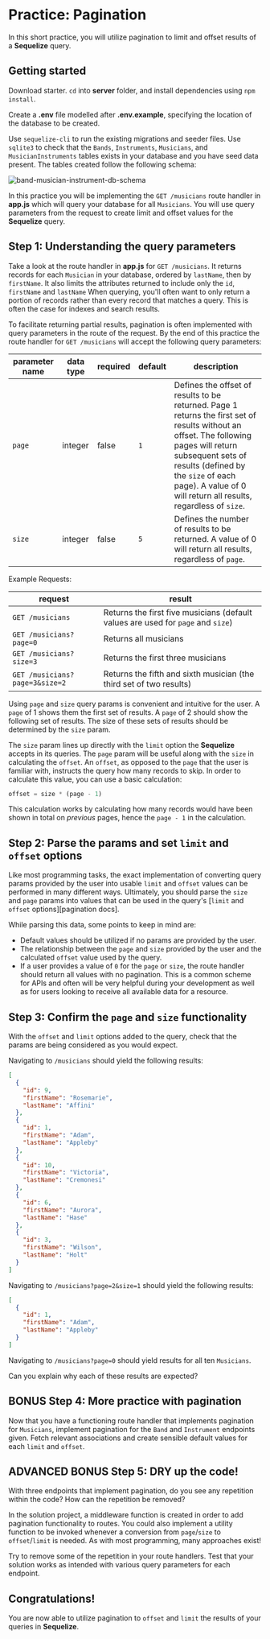 # Practice: Pagination

In this short practice, you will utilize pagination to limit and offset results 
of a **Sequelize** query.

## Getting started

Download starter. `cd` into __server__ folder, and install dependencies using
`npm install`.

Create a __.env__ file modelled after __.env.example__, specifying the location 
of the database to be created.

Use `sequelize-cli` to run the existing migrations and seeder files.  Use 
`sqlite3` to check that the `Bands`, `Instruments`, `Musicians`, and 
`MusicianInstruments` tables exists in your database and you have seed data 
present.  The tables created follow the following schema:

![band-musician-instrument-db-schema]

In this practice you will be implementing the `GET /musicians` route handler in 
__app.js__ which will query your database for all `Musicians`. You will use 
query parameters from the request to create limit and offset values for the 
**Sequelize** query.

## Step 1: Understanding the query parameters

Take a look at the route handler in __app.js__ for `GET /musicians`. It returns 
records for each `Musician` in your database, ordered by `lastName`, then by 
`firstName`. It also limits the attributes returned to include only the `id`, 
`firstName` and `lastName` When querying, you'll often want to only return a 
portion of records rather than every record that matches a query. This is often 
the case for indexes and search results. 

To facilitate returning partial results, pagination is often implemented with 
query parameters in the route of the request. By the end of this practice the 
route handler for `GET /musicians` will accept the following query parameters:

| parameter name | data type | required | default | description                                                                                                                                                                                                                                                           |
| -------------- | --------- | -------- | ------- | --------------------------------------------------------------------------------------------------------------------------------------------------------------------------------------------------------------------------------------------------------------------- |
| `page`         | integer   | false    | `1`     | Defines the offset of results to be returned. Page 1 returns the first set of results without an offset. The following pages will return subsequent sets of results (defined by the `size` of each page). A value of 0 will return all results, regardless of `size`. |
| `size`         | integer   | false    | `5`     | Defines the number of results to be returned. A value of 0 will return all results, regardless of `page`.                                                                                                                                                             |

Example Requests:

| request                        | result                                                                           |
| ------------------------------ | -------------------------------------------------------------------------------- |
| `GET /musicians`               | Returns the first five musicians (default values are used for `page` and `size`) |
| `GET /musicians?page=0`        | Returns all musicians                                                            |
| `GET /musicians?size=3`        | Returns the first three musicians                                                |
| `GET /musicians?page=3&size=2` | Returns the fifth and sixth musician (the third set of two results)              |

Using `page` and `size` query params is convenient and intuitive for the user. A 
`page` of 1 shows them the first set of results. A `page` of 2 should show the 
following set of results. The size of these sets of results should be determined 
by the `size` param.

The `size` param lines up directly with the `limit` option the **Sequelize** 
accepts in its queries. The `page` param will be useful along with the `size` in 
calculating the `offset`. An `offset`, as opposed to the `page` that the user is 
familiar with, instructs the query how many records to skip. In order to 
calculate this value, you can use a basic calculation:

```js
offset = size * (page - 1)
```

This calculation works by calculating how many records would have been shown in 
total on *previous* pages, hence the `page - 1` in the calculation.

## Step 2: Parse the params and set `limit` and `offset` options

Like most programming tasks, the exact implementation of converting query params 
provided by the user into usable `limit` and `offset` values can be performed in 
many different ways. Ultimately, you should parse the `size` and `page` params 
into values that can be used in the query's 
[`limit` and `offset` options][pagination docs]. 

While parsing this data, some points to keep in mind are:

  * Default values should be utilized if no params are provided by the user.
  * The relationship between the `page` and `size` provided by the user and the  
    calculated `offset` value used by the query.
  * If a user provides a value of `0` for the `page` or `size`, the route 
    handler should return all values with no pagination. This is a common scheme 
    for APIs and often will be very helpful during your development as well as 
    for users looking to receive all available data for a resource.


## Step 3: Confirm the `page` and `size` functionality

With the `offset` and `limit` options added to the query, check that the params 
are being considered as you would expect.

Navigating to `/musicians` should yield the following results:

```json
[
  {
    "id": 9,
    "firstName": "Rosemarie",
    "lastName": "Affini"
  },
  {
    "id": 1,
    "firstName": "Adam",
    "lastName": "Appleby"
  },
  {
    "id": 10,
    "firstName": "Victoria",
    "lastName": "Cremonesi"
  },
  {
    "id": 6,
    "firstName": "Aurora",
    "lastName": "Hase"
  },
  {
    "id": 3,
    "firstName": "Wilson",
    "lastName": "Holt"
  }
]
```

Navigating to `/musicians?page=2&size=1` should yield the following results:

```json
[
  {
    "id": 1,
    "firstName": "Adam",
    "lastName": "Appleby"
  }
]
```

Navigating to `/musicians?page=0` should yield results for all ten `Musicians`.

Can you explain why each of these results are expected?


## BONUS Step 4: More practice with pagination

Now that you have a functioning route handler that implements pagination for 
`Musicians`, implement pagination for the `Band` and `Instrument` endpoints given.
Fetch relevant associations and create sensible default values for each `limit` 
and `offset`.


## ADVANCED BONUS Step 5: DRY up the code!

With three endpoints that implement pagination, do you see any repetition within 
the code? How can the repetition be removed?

In the solution project, a middleware function is created in order to add 
pagination functionality to routes. You could also implement a utility function 
to be invoked whenever a conversion from `page`/`size` to `offset`/`limit` is 
needed. As with most programming, many approaches exist!

Try to remove some of the repetition in your route handlers. Test that your 
solution works as intended with various query parameters for each endpoint.


## Congratulations!

You are now able to utilize pagination to `offset` and `limit` the results of 
your queries in **Sequelize**.


[band-musician-instrument-db-schema]: https://appacademy-open-assets.s3.us-west-1.amazonaws.com/Modular-Curriculum/content/week-11/practices/band-musician-instrument-db-schema.png
[band-musician-instrument-db-diagram-info]: https://appacademy-open-assets.s3.us-west-1.amazonaws.com/Modular-Curriculum/content/week-11/practices/band-musician-instrument-db-diagram-info.txt